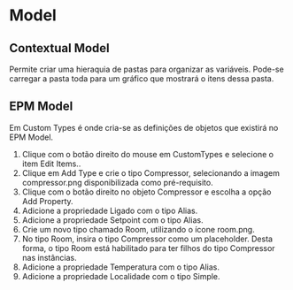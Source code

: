 # Model

## Contextual Model

Permite criar uma hieraquia de pastas para organizar as variáveis. Pode-se carregar a pasta toda para um gráfico que mostrará o itens dessa pasta.

## EPM Model

Em Custom Types é onde cria-se as definições de objetos que existirá no EPM Model.

1. Clique com o botão direito do mouse em CustomTypes e selecione o item Edit Items..
2. Clique em Add Type e crie o tipo Compressor, selecionando a imagem compressor.png
disponibilizada como pré-requisito.
3. Clique com o botão direito no objeto Compressor e escolha a opção Add Property.
4. Adicione a propriedade Ligado com o tipo Alias.
5. Adicione a propriedade Setpoint com o tipo Alias.
6. Crie um novo tipo chamado Room, utilizando o ícone room.png.
7. No tipo Room, insira o tipo Compressor como um placeholder. Desta forma, o tipo Room
está habilitado para ter filhos do tipo Compressor nas instâncias.
8. Adicione a propriedade Temperatura com o tipo Alias.
9. Adicione a propriedade Localidade com o tipo Simple.




